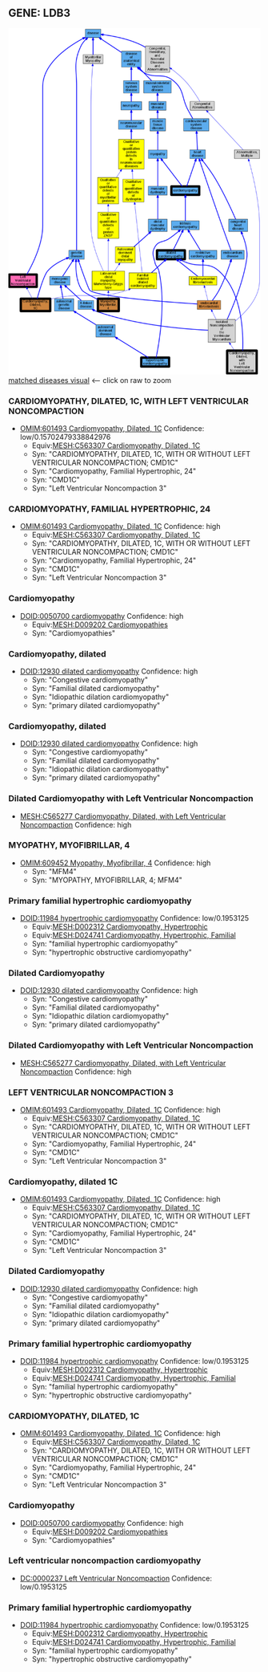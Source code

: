 
## GENE: LDB3

![image](LDB3.png)
[matched diseases visual](LDB3.png)  <-- click on raw to zoom


### CARDIOMYOPATHY, DILATED, 1C, WITH LEFT VENTRICULAR NONCOMPACTION
 * [OMIM:601493 Cardiomyopathy, Dilated, 1C](http://beta.monarchinitiative.org/disease/OMIM:601493) Confidence: low/0.15702479338842976
    * Equiv:[MESH:C563307 Cardiomyopathy, Dilated, 1C](http://beta.monarchinitiative.org/disease/MESH:C563307)
    * Syn: "CARDIOMYOPATHY, DILATED, 1C, WITH OR WITHOUT LEFT VENTRICULAR NONCOMPACTION; CMD1C"
    * Syn: "Cardiomyopathy, Familial Hypertrophic, 24"
    * Syn: "CMD1C"
    * Syn: "Left Ventricular Noncompaction 3"

### CARDIOMYOPATHY, FAMILIAL HYPERTROPHIC, 24
 * [OMIM:601493 Cardiomyopathy, Dilated, 1C](http://beta.monarchinitiative.org/disease/OMIM:601493) Confidence: high
    * Equiv:[MESH:C563307 Cardiomyopathy, Dilated, 1C](http://beta.monarchinitiative.org/disease/MESH:C563307)
    * Syn: "CARDIOMYOPATHY, DILATED, 1C, WITH OR WITHOUT LEFT VENTRICULAR NONCOMPACTION; CMD1C"
    * Syn: "Cardiomyopathy, Familial Hypertrophic, 24"
    * Syn: "CMD1C"
    * Syn: "Left Ventricular Noncompaction 3"

### Cardiomyopathy
 * [DOID:0050700 cardiomyopathy](http://beta.monarchinitiative.org/disease/DOID:0050700) Confidence: high
    * Equiv:[MESH:D009202 Cardiomyopathies](http://beta.monarchinitiative.org/disease/MESH:D009202)
    * Syn: "Cardiomyopathies"

### Cardiomyopathy, dilated
 * [DOID:12930 dilated cardiomyopathy](http://beta.monarchinitiative.org/disease/DOID:12930) Confidence: high
    * Syn: "Congestive cardiomyopathy"
    * Syn: "Familial dilated cardiomyopathy"
    * Syn: "Idiopathic dilation cardiomyopathy"
    * Syn: "primary dilated cardiomyopathy"

### Cardiomyopathy, dilated
 * [DOID:12930 dilated cardiomyopathy](http://beta.monarchinitiative.org/disease/DOID:12930) Confidence: high
    * Syn: "Congestive cardiomyopathy"
    * Syn: "Familial dilated cardiomyopathy"
    * Syn: "Idiopathic dilation cardiomyopathy"
    * Syn: "primary dilated cardiomyopathy"

### Dilated Cardiomyopathy with Left Ventricular Noncompaction
 * [MESH:C565277 Cardiomyopathy, Dilated, with Left Ventricular Noncompaction](http://beta.monarchinitiative.org/disease/MESH:C565277) Confidence: high

### MYOPATHY, MYOFIBRILLAR, 4
 * [OMIM:609452 Myopathy, Myofibrillar, 4](http://beta.monarchinitiative.org/disease/OMIM:609452) Confidence: high
    * Syn: "MFM4"
    * Syn: "MYOPATHY, MYOFIBRILLAR, 4; MFM4"

### Primary familial hypertrophic cardiomyopathy
 * [DOID:11984 hypertrophic cardiomyopathy](http://beta.monarchinitiative.org/disease/DOID:11984) Confidence: low/0.1953125
    * Equiv:[MESH:D002312 Cardiomyopathy, Hypertrophic](http://beta.monarchinitiative.org/disease/MESH:D002312)
    * Equiv:[MESH:D024741 Cardiomyopathy, Hypertrophic, Familial](http://beta.monarchinitiative.org/disease/MESH:D024741)
    * Syn: "familial hypertrophic cardiomyopathy"
    * Syn: "hypertrophic obstructive cardiomyopathy"

### Dilated Cardiomyopathy
 * [DOID:12930 dilated cardiomyopathy](http://beta.monarchinitiative.org/disease/DOID:12930) Confidence: high
    * Syn: "Congestive cardiomyopathy"
    * Syn: "Familial dilated cardiomyopathy"
    * Syn: "Idiopathic dilation cardiomyopathy"
    * Syn: "primary dilated cardiomyopathy"

### Dilated Cardiomyopathy with Left Ventricular Noncompaction
 * [MESH:C565277 Cardiomyopathy, Dilated, with Left Ventricular Noncompaction](http://beta.monarchinitiative.org/disease/MESH:C565277) Confidence: high

### LEFT VENTRICULAR NONCOMPACTION 3
 * [OMIM:601493 Cardiomyopathy, Dilated, 1C](http://beta.monarchinitiative.org/disease/OMIM:601493) Confidence: high
    * Equiv:[MESH:C563307 Cardiomyopathy, Dilated, 1C](http://beta.monarchinitiative.org/disease/MESH:C563307)
    * Syn: "CARDIOMYOPATHY, DILATED, 1C, WITH OR WITHOUT LEFT VENTRICULAR NONCOMPACTION; CMD1C"
    * Syn: "Cardiomyopathy, Familial Hypertrophic, 24"
    * Syn: "CMD1C"
    * Syn: "Left Ventricular Noncompaction 3"

### Cardiomyopathy, dilated 1C
 * [OMIM:601493 Cardiomyopathy, Dilated, 1C](http://beta.monarchinitiative.org/disease/OMIM:601493) Confidence: high
    * Equiv:[MESH:C563307 Cardiomyopathy, Dilated, 1C](http://beta.monarchinitiative.org/disease/MESH:C563307)
    * Syn: "CARDIOMYOPATHY, DILATED, 1C, WITH OR WITHOUT LEFT VENTRICULAR NONCOMPACTION; CMD1C"
    * Syn: "Cardiomyopathy, Familial Hypertrophic, 24"
    * Syn: "CMD1C"
    * Syn: "Left Ventricular Noncompaction 3"

### Dilated Cardiomyopathy
 * [DOID:12930 dilated cardiomyopathy](http://beta.monarchinitiative.org/disease/DOID:12930) Confidence: high
    * Syn: "Congestive cardiomyopathy"
    * Syn: "Familial dilated cardiomyopathy"
    * Syn: "Idiopathic dilation cardiomyopathy"
    * Syn: "primary dilated cardiomyopathy"

### Primary familial hypertrophic cardiomyopathy
 * [DOID:11984 hypertrophic cardiomyopathy](http://beta.monarchinitiative.org/disease/DOID:11984) Confidence: low/0.1953125
    * Equiv:[MESH:D002312 Cardiomyopathy, Hypertrophic](http://beta.monarchinitiative.org/disease/MESH:D002312)
    * Equiv:[MESH:D024741 Cardiomyopathy, Hypertrophic, Familial](http://beta.monarchinitiative.org/disease/MESH:D024741)
    * Syn: "familial hypertrophic cardiomyopathy"
    * Syn: "hypertrophic obstructive cardiomyopathy"

### CARDIOMYOPATHY, DILATED, 1C
 * [OMIM:601493 Cardiomyopathy, Dilated, 1C](http://beta.monarchinitiative.org/disease/OMIM:601493) Confidence: high
    * Equiv:[MESH:C563307 Cardiomyopathy, Dilated, 1C](http://beta.monarchinitiative.org/disease/MESH:C563307)
    * Syn: "CARDIOMYOPATHY, DILATED, 1C, WITH OR WITHOUT LEFT VENTRICULAR NONCOMPACTION; CMD1C"
    * Syn: "Cardiomyopathy, Familial Hypertrophic, 24"
    * Syn: "CMD1C"
    * Syn: "Left Ventricular Noncompaction 3"

### Cardiomyopathy
 * [DOID:0050700 cardiomyopathy](http://beta.monarchinitiative.org/disease/DOID:0050700) Confidence: high
    * Equiv:[MESH:D009202 Cardiomyopathies](http://beta.monarchinitiative.org/disease/MESH:D009202)
    * Syn: "Cardiomyopathies"

### Left ventricular noncompaction cardiomyopathy
 * [DC:0000237 Left Ventricular Noncompaction](http://beta.monarchinitiative.org/disease/DC:0000237) Confidence: low/0.1953125

### Primary familial hypertrophic cardiomyopathy
 * [DOID:11984 hypertrophic cardiomyopathy](http://beta.monarchinitiative.org/disease/DOID:11984) Confidence: low/0.1953125
    * Equiv:[MESH:D002312 Cardiomyopathy, Hypertrophic](http://beta.monarchinitiative.org/disease/MESH:D002312)
    * Equiv:[MESH:D024741 Cardiomyopathy, Hypertrophic, Familial](http://beta.monarchinitiative.org/disease/MESH:D024741)
    * Syn: "familial hypertrophic cardiomyopathy"
    * Syn: "hypertrophic obstructive cardiomyopathy"
